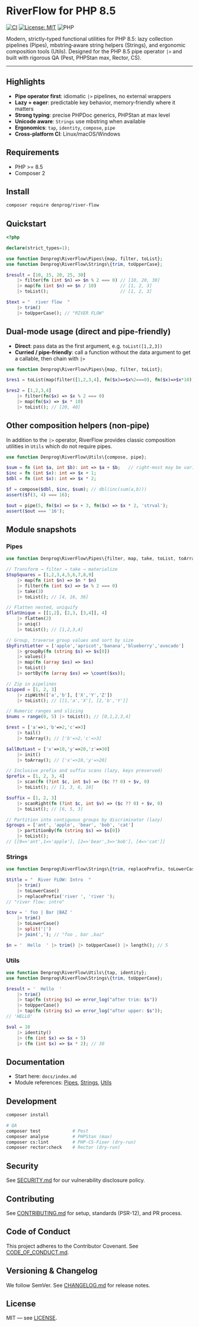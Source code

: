 # RiverFlow for PHP 8.5

[![CI](https://github.com/denprog5/river-flow/actions/workflows/ci.yml/badge.svg)](https://github.com/denprog5/river-flow/actions/workflows/ci.yml)
[![License: MIT](https://img.shields.io/badge/License-MIT-green.svg)](LICENSE)
![PHP](https://img.shields.io/badge/PHP-8.5%2B-777bb3?logo=php&logoColor=white)

Modern, strictly-typed functional utilities for PHP 8.5: lazy collection pipelines (Pipes), mbstring‑aware string helpers (Strings), and ergonomic composition tools (Utils). Designed for the PHP 8.5 pipe operator `|>` and built with rigorous QA (Pest, PHPStan max, Rector, CS).

---

## Highlights
- __Pipe operator first__: idiomatic `|>` pipelines, no external wrappers
- __Lazy + eager__: predictable key behavior, memory‑friendly where it matters
- __Strong typing__: precise PHPDoc generics, PHPStan at max level
- __Unicode aware__: `Strings` use mbstring when available
- __Ergonomics__: `tap`, `identity`, `compose`, `pipe`
- __Cross‑platform CI__: Linux/macOS/Windows

## Requirements
- PHP >= 8.5
- Composer 2

## Install
```bash
composer require denprog/river-flow
```

## Quickstart
```php
<?php

declare(strict_types=1);

use function Denprog\RiverFlow\Pipes\{map, filter, toList};
use function Denprog\RiverFlow\Strings\{trim, toUpperCase};

$result = [10, 15, 20, 25, 30]
    |> filter(fn (int $n) => $n % 2 === 0) // [10, 20, 30]
    |> map(fn (int $n) => $n / 10)         // [1, 2, 3]
    |> toList();                           // [1, 2, 3]

$text = "  river flow  "
    |> trim()
    |> toUpperCase(); // "RIVER FLOW"
```

## Dual‑mode usage (direct and pipe‑friendly)
- __Direct__: pass data as the first argument, e.g. `toList([1,2,3])`
- __Curried / pipe‑friendly__: call a function without the data argument to get a callable, then chain with `|>`

```php
use function Denprog\RiverFlow\Pipes\{map, filter, toList};

$res1 = toList(map(filter([1,2,3,4], fn($x)=>$x%2===0), fn($x)=>$x*10))); // [20, 40]

$res2 = [1,2,3,4]
    |> filter(fn($x) => $x % 2 === 0)
    |> map(fn($x) => $x * 10)
    |> toList(); // [20, 40]
```

## Other composition helpers (non‑pipe)
In addition to the `|>` operator, RiverFlow provides classic composition utilities in `Utils` which do not require pipes.

```php
use function Denprog\RiverFlow\Utils\{compose, pipe};

$sum = fn (int $a, int $b): int => $a + $b;   // right‑most may be variadic
$inc = fn (int $x): int => $x + 1;
$dbl = fn (int $x): int => $x * 2;

$f = compose($dbl, $inc, $sum); // dbl(inc(sum(a,b)))
assert($f(3, 4) === 16);

$out = pipe(5, fn($x) => $x + 3, fn($x) => $x * 2, 'strval');
assert($out === '16');
```

## Module snapshots

### Pipes
```php
use function Denprog\RiverFlow\Pipes\{filter, map, take, toList, toArray, flatten, uniq, groupBy, values, sortBy, zipWith, range, tail, init, scan, scanRight, partitionBy};

// Transform → filter → take → materialize
$topSquares = [1,2,3,4,5,6,7,8,9]
    |> map(fn (int $n) => $n * $n)
    |> filter(fn (int $x) => $x % 2 === 0)
    |> take(3)
    |> toList(); // [4, 16, 36]

// Flatten nested, uniquify
$flatUnique = [[1,2], [2,3, [3,4]], 4]
    |> flatten(2)
    |> uniq()
    |> toList(); // [1,2,3,4]

// Group, traverse group values and sort by size
$byFirstLetter = ['apple','apricot','banana','blueberry','avocado']
    |> groupBy(fn (string $s) => $s[0])
    |> values()
    |> map(fn (array $xs) => $xs)
    |> toList()
    |> sortBy(fn (array $xs) => \count($xs));

// Zip in pipelines
$zipped = [1, 2, 3]
    |> zipWith(['a','b'], ['X','Y','Z'])
    |> toList(); // [[1,'a','X'], [2,'b','Y']]

// Numeric ranges and slicing
$nums = range(0, 5) |> toList(); // [0,1,2,3,4]

$rest = ['a'=>1,'b'=>2,'c'=>3]
    |> tail()
    |> toArray(); // ['b'=>2,'c'=>3]

$allButLast = ['x'=>10,'y'=>20,'z'=>30]
    |> init()
    |> toArray(); // ['x'=>10,'y'=>20]

// Inclusive prefix and suffix scans (lazy, keys preserved)
$prefix = [1, 2, 3, 4]
    |> scan(fn (?int $c, int $v) => ($c ?? 0) + $v, 0)
    |> toList(); // [1, 3, 6, 10]

$suffix = [1, 2, 3]
    |> scanRight(fn (?int $c, int $v) => ($c ?? 0) + $v, 0)
    |> toList(); // [6, 5, 3]

// Partition into contiguous groups by discriminator (lazy)
$groups = ['ant', 'apple', 'bear', 'bob', 'cat']
    |> partitionBy(fn (string $s) => $s[0])
    |> toList();
// [[0=>'ant',1=>'apple'], [2=>'bear',3=>'bob'], [4=>'cat']]
```

### Strings
```php
use function Denprog\RiverFlow\Strings\{trim, replacePrefix, toLowerCase, toUpperCase, split, join, length};

$title = "  River FLOW: Intro  "
    |> trim()
    |> toLowerCase()
    |> replacePrefix('river ', 'river ');
// "river flow: intro"

$csv = ' foo | Bar |BAZ '
    |> trim()
    |> toLowerCase()
    |> split('|')
    |> join(','); // "foo , bar ,baz"

$n = '  Hello  ' |> trim() |> toUpperCase() |> length(); // 5
```

### Utils
```php
use function Denprog\RiverFlow\Utils\{tap, identity};
use function Denprog\RiverFlow\Strings\{trim, toUpperCase};

$result = '  Hello  '
    |> trim()
    |> tap(fn (string $s) => error_log("after trim: $s"))
    |> toUpperCase()
    |> tap(fn (string $s) => error_log("after upper: $s"));
// 'HELLO'

$val = 10
    |> identity()
    |> (fn (int $x) => $x + 5)
    |> (fn (int $x) => $x * 2); // 30
```

## Documentation
- Start here: `docs/index.md`
- Module references: [Pipes](docs/pipes.md), [Strings](docs/strings.md), [Utils](docs/utils.md)

## Development
```bash
composer install

# QA
composer test            # Pest
composer analyse         # PHPStan (max)
composer cs:lint         # PHP-CS-Fixer (dry-run)
composer rector:check    # Rector (dry-run)
```

## Security
See [SECURITY.md](SECURITY.md) for our vulnerability disclosure policy.

## Contributing
See [CONTRIBUTING.md](CONTRIBUTING.md) for setup, standards (PSR-12), and PR process.

## Code of Conduct
This project adheres to the Contributor Covenant. See [CODE_OF_CONDUCT.md](CODE_OF_CONDUCT.md).

## Versioning & Changelog
We follow SemVer. See [CHANGELOG.md](CHANGELOG.md) for release notes.

## License
MIT — see [LICENSE](LICENSE).
